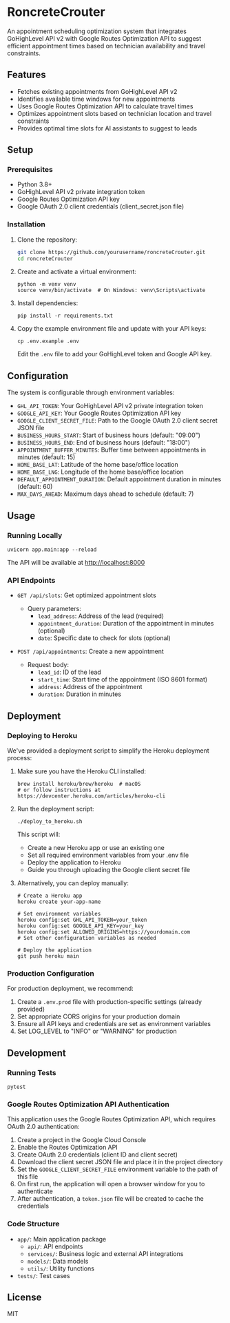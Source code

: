 # RoncreteCrouter

An appointment scheduling optimization system that integrates GoHighLevel API v2 with Google Routes Optimization API to suggest efficient appointment times based on technician availability and travel constraints.

## Features

- Fetches existing appointments from GoHighLevel API v2
- Identifies available time windows for new appointments
- Uses Google Routes Optimization API to calculate travel times
- Optimizes appointment slots based on technician location and travel constraints
- Provides optimal time slots for AI assistants to suggest to leads

## Setup

### Prerequisites

- Python 3.8+
- GoHighLevel API v2 private integration token
- Google Routes Optimization API key
- Google OAuth 2.0 client credentials (client_secret.json file)

### Installation

1. Clone the repository:

   ```bash
   git clone https://github.com/yourusername/roncreteCrouter.git
   cd roncreteCrouter
   ```

2. Create and activate a virtual environment:

   ```
   python -m venv venv
   source venv/bin/activate  # On Windows: venv\Scripts\activate
   ```

3. Install dependencies:

   ```
   pip install -r requirements.txt
   ```

4. Copy the example environment file and update with your API keys:

   ```
   cp .env.example .env
   ```

   Edit the `.env` file to add your GoHighLevel token and Google API key.

## Configuration

The system is configurable through environment variables:

- `GHL_API_TOKEN`: Your GoHighLevel API v2 private integration token
- `GOOGLE_API_KEY`: Your Google Routes Optimization API key
- `GOOGLE_CLIENT_SECRET_FILE`: Path to the Google OAuth 2.0 client secret JSON file
- `BUSINESS_HOURS_START`: Start of business hours (default: "09:00")
- `BUSINESS_HOURS_END`: End of business hours (default: "18:00")
- `APPOINTMENT_BUFFER_MINUTES`: Buffer time between appointments in minutes (default: 15)
- `HOME_BASE_LAT`: Latitude of the home base/office location
- `HOME_BASE_LNG`: Longitude of the home base/office location
- `DEFAULT_APPOINTMENT_DURATION`: Default appointment duration in minutes (default: 60)
- `MAX_DAYS_AHEAD`: Maximum days ahead to schedule (default: 7)

## Usage

### Running Locally

```
uvicorn app.main:app --reload
```

The API will be available at <http://localhost:8000>

### API Endpoints

- `GET /api/slots`: Get optimized appointment slots
  - Query parameters:
    - `lead_address`: Address of the lead (required)
    - `appointment_duration`: Duration of the appointment in minutes (optional)
    - `date`: Specific date to check for slots (optional)

- `POST /api/appointments`: Create a new appointment
  - Request body:
    - `lead_id`: ID of the lead
    - `start_time`: Start time of the appointment (ISO 8601 format)
    - `address`: Address of the appointment
    - `duration`: Duration in minutes

## Deployment

### Deploying to Heroku

We've provided a deployment script to simplify the Heroku deployment process:

1. Make sure you have the Heroku CLI installed:
   ```
   brew install heroku/brew/heroku  # macOS
   # or follow instructions at https://devcenter.heroku.com/articles/heroku-cli
   ```

2. Run the deployment script:
   ```
   ./deploy_to_heroku.sh
   ```
   
   This script will:
   - Create a new Heroku app or use an existing one
   - Set all required environment variables from your .env file
   - Deploy the application to Heroku
   - Guide you through uploading the Google client secret file

3. Alternatively, you can deploy manually:
   ```
   # Create a Heroku app
   heroku create your-app-name
   
   # Set environment variables
   heroku config:set GHL_API_TOKEN=your_token
   heroku config:set GOOGLE_API_KEY=your_key
   heroku config:set ALLOWED_ORIGINS=https://yourdomain.com
   # Set other configuration variables as needed
   
   # Deploy the application
   git push heroku main
   ```

### Production Configuration

For production deployment, we recommend:

1. Create a `.env.prod` file with production-specific settings (already provided)
2. Set appropriate CORS origins for your production domain
3. Ensure all API keys and credentials are set as environment variables
4. Set LOG_LEVEL to "INFO" or "WARNING" for production

## Development

### Running Tests

```
pytest
```

### Google Routes Optimization API Authentication

This application uses the Google Routes Optimization API, which requires OAuth 2.0 authentication:

1. Create a project in the Google Cloud Console
2. Enable the Routes Optimization API
3. Create OAuth 2.0 credentials (client ID and client secret)
4. Download the client secret JSON file and place it in the project directory
5. Set the `GOOGLE_CLIENT_SECRET_FILE` environment variable to the path of this file
6. On first run, the application will open a browser window for you to authenticate
7. After authentication, a `token.json` file will be created to cache the credentials

### Code Structure

- `app/`: Main application package
  - `api/`: API endpoints
  - `services/`: Business logic and external API integrations
  - `models/`: Data models
  - `utils/`: Utility functions
- `tests/`: Test cases

## License

MIT
